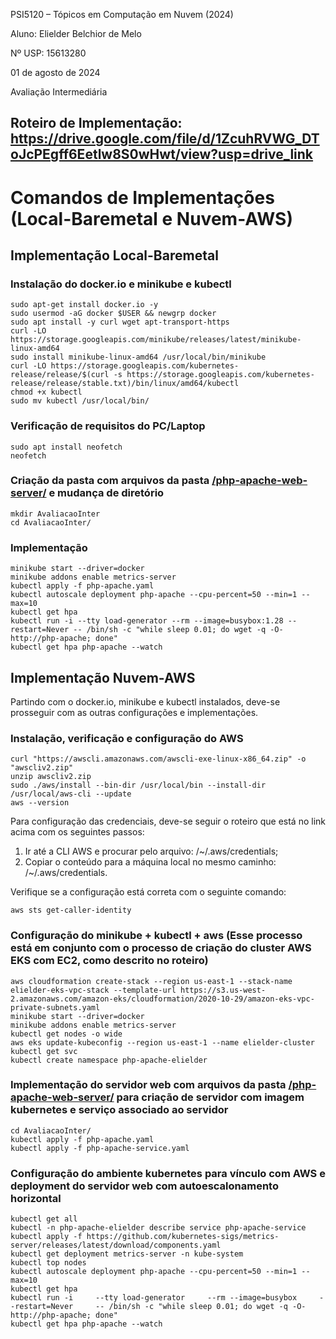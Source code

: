 PSI5120 – Tópicos em Computação em Nuvem (2024)

Aluno: Elielder Belchior de Melo

Nº USP: 15613280

01 de agosto de 2024

Avaliação Intermediária

## Roteiro de Implementação: https://drive.google.com/file/d/1ZcuhRVWG_DToJcPEgff6Eetlw8S0wHwt/view?usp=drive_link

# Comandos de Implementações (Local-Baremetal e Nuvem-AWS)

## Implementação Local-Baremetal

### Instalação do docker.io e minikube e kubectl
```
sudo apt-get install docker.io -y
sudo usermod -aG docker $USER && newgrp docker
sudo apt install -y curl wget apt-transport-https
curl -LO https://storage.googleapis.com/minikube/releases/latest/minikube-linux-amd64
sudo install minikube-linux-amd64 /usr/local/bin/minikube
curl -LO https://storage.googleapis.com/kubernetes-release/release/$(curl -s https://storage.googleapis.com/kubernetes-release/release/stable.txt)/bin/linux/amd64/kubectl
chmod +x kubectl
sudo mv kubectl /usr/local/bin/
```
### Verificação de requisitos do PC/Laptop
```
sudo apt install neofetch
neofetch
```
### Criação da pasta com arquivos da pasta [/php-apache-web-server/](https://github.com/douglasbcavalcante/cluster_kubernetes/tree/main/php-apache-web-server) e mudança de diretório
```
mkdir AvaliacaoInter
cd AvaliacaoInter/
```
### Implementação
```
minikube start --driver=docker
minikube addons enable metrics-server
kubectl apply -f php-apache.yaml 
kubectl autoscale deployment php-apache --cpu-percent=50 --min=1 --max=10
kubectl get hpa
kubectl run -i --tty load-generator --rm --image=busybox:1.28 --restart=Never -- /bin/sh -c "while sleep 0.01; do wget -q -O- http://php-apache; done"
kubectl get hpa php-apache --watch
```
## Implementação Nuvem-AWS

Partindo com o docker.io, minikube e kubectl instalados, deve-se prosseguir com as outras configurações e implementações.

### Instalação, verificação e configuração do AWS
```
curl "https://awscli.amazonaws.com/awscli-exe-linux-x86_64.zip" -o "awscliv2.zip"
unzip awscliv2.zip
sudo ./aws/install --bin-dir /usr/local/bin --install-dir /usr/local/aws-cli --update
aws --version
```
Para configuração das credenciais, deve-se seguir o roteiro que está no link acima com os seguintes passos:
1. Ir até a CLI AWS e procurar pelo arquivo: /~/.aws/credentials;
2. Copiar o conteúdo para a máquina local no mesmo caminho: /~/.aws/credentials.

Verifique se a configuração está correta com o seguinte comando:
```
aws sts get-caller-identity
```

### Configuração do minikube + kubectl + aws (Esse processo está em conjunto com o processo de criação do cluster AWS EKS com EC2, como descrito no roteiro)
```
aws cloudformation create-stack --region us-east-1 --stack-name elielder-eks-vpc-stack --template-url https://s3.us-west-2.amazonaws.com/amazon-eks/cloudformation/2020-10-29/amazon-eks-vpc-private-subnets.yaml
minikube start --driver=docker
minikube addons enable metrics-server
kubectl get nodes -o wide
aws eks update-kubeconfig --region us-east-1 --name elielder-cluster
kubectl get svc
kubectl create namespace php-apache-elielder
```

### Implementação do servidor web com arquivos da pasta [/php-apache-web-server/](https://github.com/douglasbcavalcante/cluster_kubernetes/tree/main/php-apache-web-server) para criação de servidor com imagem kubernetes e serviço associado ao servidor
```
cd AvaliacaoInter/
kubectl apply -f php-apache.yaml
kubectl apply -f php-apache-service.yaml
```

### Configuração do ambiente kubernetes para vínculo com AWS e deployment do servidor web com autoescalonamento horizontal
```
kubectl get all
kubectl -n php-apache-elielder describe service php-apache-service
kubectl apply -f https://github.com/kubernetes-sigs/metrics-server/releases/latest/download/components.yaml
kubectl get deployment metrics-server -n kube-system
kubectl top nodes
kubectl autoscale deployment php-apache --cpu-percent=50 --min=1 --max=10
kubectl get hpa
kubectl run -i     --tty load-generator     --rm --image=busybox     --restart=Never     -- /bin/sh -c "while sleep 0.01; do wget -q -O- http://php-apache; done"
kubectl get hpa php-apache --watch
```
